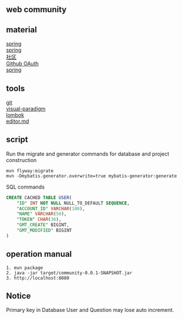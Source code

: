  ## web community
 
 ## material
[spring](https://spring.io/guides)  
[spring](https://spring.io/guides/gs/serving-web-content/)  
[社区](https://www.elasticsearch.cn/explore)  
[Github OAuth](https://developer.github.com/apps/building-oauth-apps/authorizing-oauth-apps/)  
[spring](https://docs.spring.io/spring-boot/docs/2.0.0.RC1/reference/htmlsingle/#boot-features-embedded-database)  

 ## tools
[git](https://git-scm.com/downloads)  
[visual-paradigm](https://www.visual-paradigm.com/cn/)  
[lombok](https://projectlombok.org)  
[editor.md](https://pandao.github.io/editor.md/)  
 ## script
 Run the migrate and generator commands for database and project construction
```command
mvn flyway:migrate
mvn -Dmybatis.generator.overwrite=true mybatis-generator:generate
```
SQL commands
```sql
CREATE CACHED TABLE USER(
    "ID" INT NOT NULL NULL_TO_DEFAULT SEQUENCE,
    "ACCOUNT_ID" VARCHAR(100),
    "NAME" VARCHAR(50),
    "TOKEN" CHAR(36),
    "GMT_CREATE" BIGINT,
    "GMT_MODIFIED" BIGINT
)
```

 ## operation manual
 ```
1. mvn package
2. java -jar target/community-0.0.1-SNAPSHOT.jar
3. http://localhost:8080
 ```
 ## Notice
 Primary key in Database User and Question may lose auto increment.